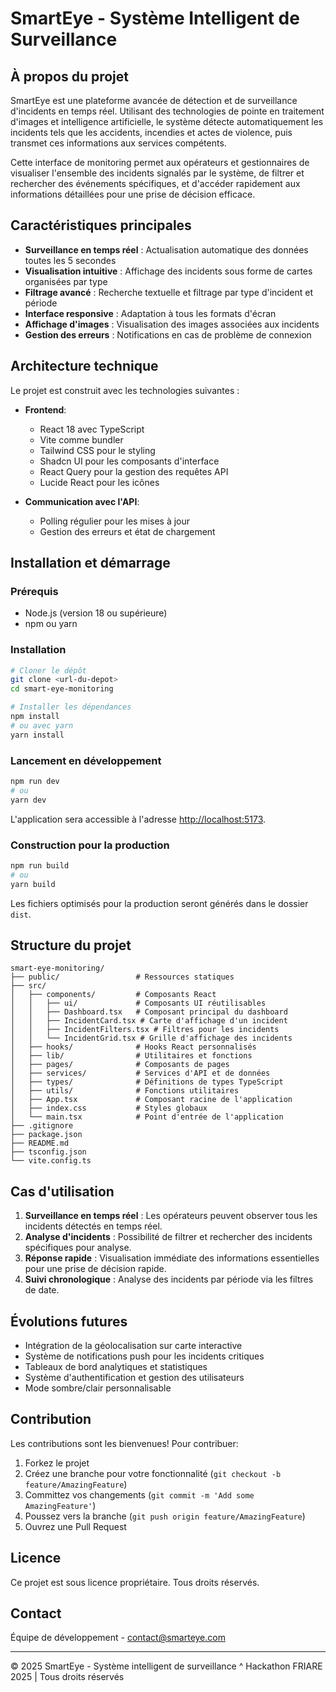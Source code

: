 
# SmartEye - Système Intelligent de Surveillance

## À propos du projet

SmartEye est une plateforme avancée de détection et de surveillance d'incidents en temps réel. Utilisant des technologies de pointe en traitement d'images et intelligence artificielle, le système détecte automatiquement les incidents tels que les accidents, incendies et actes de violence, puis transmet ces informations aux services compétents.

Cette interface de monitoring permet aux opérateurs et gestionnaires de visualiser l'ensemble des incidents signalés par le système, de filtrer et rechercher des événements spécifiques, et d'accéder rapidement aux informations détaillées pour une prise de décision efficace.

## Caractéristiques principales

- **Surveillance en temps réel** : Actualisation automatique des données toutes les 5 secondes
- **Visualisation intuitive** : Affichage des incidents sous forme de cartes organisées par type
- **Filtrage avancé** : Recherche textuelle et filtrage par type d'incident et période
- **Interface responsive** : Adaptation à tous les formats d'écran
- **Affichage d'images** : Visualisation des images associées aux incidents
- **Gestion des erreurs** : Notifications en cas de problème de connexion

## Architecture technique

Le projet est construit avec les technologies suivantes :

- **Frontend**:
  - React 18 avec TypeScript
  - Vite comme bundler
  - Tailwind CSS pour le styling
  - Shadcn UI pour les composants d'interface
  - React Query pour la gestion des requêtes API
  - Lucide React pour les icônes

- **Communication avec l'API**:
  - Polling régulier pour les mises à jour
  - Gestion des erreurs et état de chargement

## Installation et démarrage

### Prérequis

- Node.js (version 18 ou supérieure)
- npm ou yarn

### Installation

```bash
# Cloner le dépôt
git clone <url-du-depot>
cd smart-eye-monitoring

# Installer les dépendances
npm install
# ou avec yarn
yarn install
```

### Lancement en développement

```bash
npm run dev
# ou
yarn dev
```

L'application sera accessible à l'adresse [http://localhost:5173](http://localhost:5173).

### Construction pour la production

```bash
npm run build
# ou
yarn build
```

Les fichiers optimisés pour la production seront générés dans le dossier `dist`.

## Structure du projet

```
smart-eye-monitoring/
├── public/                 # Ressources statiques
├── src/
│   ├── components/         # Composants React
│   │   ├── ui/             # Composants UI réutilisables
│   │   ├── Dashboard.tsx   # Composant principal du dashboard
│   │   ├── IncidentCard.tsx # Carte d'affichage d'un incident
│   │   ├── IncidentFilters.tsx # Filtres pour les incidents
│   │   └── IncidentGrid.tsx # Grille d'affichage des incidents
│   ├── hooks/              # Hooks React personnalisés
│   ├── lib/                # Utilitaires et fonctions
│   ├── pages/              # Composants de pages
│   ├── services/           # Services d'API et de données
│   ├── types/              # Définitions de types TypeScript
│   ├── utils/              # Fonctions utilitaires
│   ├── App.tsx             # Composant racine de l'application
│   ├── index.css           # Styles globaux
│   └── main.tsx            # Point d'entrée de l'application
├── .gitignore
├── package.json
├── README.md
├── tsconfig.json
└── vite.config.ts
```

## Cas d'utilisation

1. **Surveillance en temps réel** : Les opérateurs peuvent observer tous les incidents détectés en temps réel.
2. **Analyse d'incidents** : Possibilité de filtrer et rechercher des incidents spécifiques pour analyse.
3. **Réponse rapide** : Visualisation immédiate des informations essentielles pour une prise de décision rapide.
4. **Suivi chronologique** : Analyse des incidents par période via les filtres de date.

## Évolutions futures

- Intégration de la géolocalisation sur carte interactive
- Système de notifications push pour les incidents critiques
- Tableaux de bord analytiques et statistiques
- Système d'authentification et gestion des utilisateurs
- Mode sombre/clair personnalisable

## Contribution

Les contributions sont les bienvenues! Pour contribuer:

1. Forkez le projet
2. Créez une branche pour votre fonctionnalité (`git checkout -b feature/AmazingFeature`)
3. Committez vos changements (`git commit -m 'Add some AmazingFeature'`)
4. Poussez vers la branche (`git push origin feature/AmazingFeature`)
5. Ouvrez une Pull Request

## Licence

Ce projet est sous licence propriétaire. Tous droits réservés.

## Contact

Équipe de développement - contact@smarteye.com

---

© 2025 SmartEye - Système intelligent de surveillance ^ Hackathon FRIARE 2025 | Tous droits réservés
